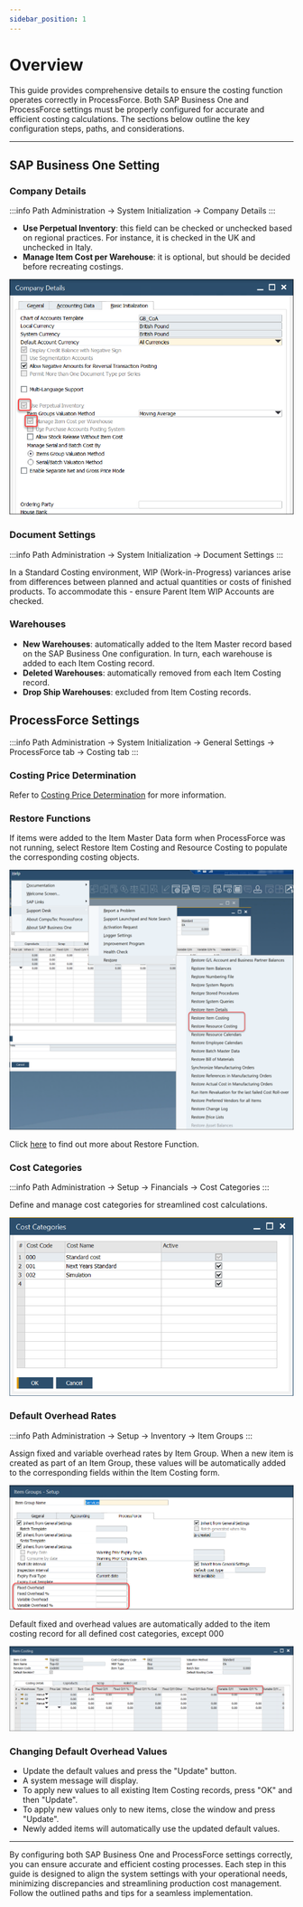 ```yaml
---
sidebar_position: 1
---
```


# Overview

This guide provides comprehensive details to ensure the costing function operates correctly in ProcessForce. Both SAP Business One and ProcessForce settings must be properly configured for accurate and efficient costing calculations. The sections below outline the key configuration steps, paths, and considerations.

---

## SAP Business One Setting

### Company Details

:::info Path
    Administration → System Initialization → Company Details
:::

- **Use Perpetual Inventory**: this field can be checked or unchecked based on regional practices. For instance, it is checked in the UK and unchecked in Italy.
- **Manage Item Cost per Warehouse**: it is optional, but should be decided before recreating costings.

![company Details](./media/overview/company-details.png)

### Document Settings

:::info Path
    Administration → System Initialization → Document Settings
:::

In a Standard Costing environment, WIP (Work-in-Progress) variances arise from differences between planned and actual quantities or costs of finished products. To accommodate this - ensure Parent Item WIP Accounts are checked.

### Warehouses

- **New Warehouses**: automatically added to the Item Master record based on the SAP Business One configuration. In turn, each warehouse is added to each Item Costing record.
- **Deleted Warehouses**: automatically removed from each Item Costing record.
- **Drop Ship Warehouses**: excluded from Item Costing records.

## ProcessForce Settings

:::info Path
    Administration → System Initialization → General Settings → ProcessForce tab → Costing tab
:::

### Costing Price Determination

Refer to [Costing Price Determination](./costing-price-determination.md) for more information.

### Restore Functions

If items were added to the Item Master Data form when ProcessForce was not running, select Restore Item Costing and Resource Costing to populate the corresponding costing objects.

![Restore Functions](./media/overview/restore-costing.png)

Click [here](../../system-initialization/data-restore.md) to find out more about Restore Function.

### Cost Categories

:::info Path
    Administration → Setup → Financials → Cost Categories
:::

Define and manage cost categories for streamlined cost calculations.

![Cost Categories](./media/overview/cost-categories.png)

### Default Overhead Rates

:::info Path
    Administration → Setup → Inventory → Item Groups
:::

Assign fixed and variable overhead rates by Item Group. When a new item is created as part of an Item Group, these values will be automatically added to the corresponding fields within the Item Costing form.

![Overheads](./media/overview/overheads.png)

Default fixed and overhead values are automatically added to the item costing record for all defined cost categories, except 000

![Item Costing Overheads](./media/overview/item-costing-overheads.png)

### Changing Default Overhead Values

- Update the default values and press the "Update" button.
- A system message will display.
- To apply new values to all existing Item Costing records, press "OK" and then "Update".
- To apply new values only to new items, close the window and press "Update".
- Newly added items will automatically use the updated default values.

---
By configuring both SAP Business One and ProcessForce settings correctly, you can ensure accurate and efficient costing processes. Each step in this guide is designed to align the system settings with your operational needs, minimizing discrepancies and streamlining production cost management. Follow the outlined paths and tips for a seamless implementation.
